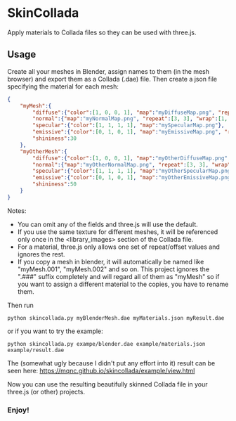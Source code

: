 # SkinCollada
Apply materials to Collada files so they can be used with three.js.

## Usage
Create all your meshes in Blender, assign names to them (in the mesh browser) and export them as a Collada (.dae) file. Then create a json file specifying the material for each mesh:

```json
{
	"myMesh":{
		"diffuse":{"color":[1, 0, 0, 1], "map":"myDiffuseMap.png", "repeat":[3, 3], "wrap":[1, 1], "offset":[0.5, 0.5]},
		"normal":{"map":"myNormalMap.png", "repeat":[3, 3], "wrap":[1, 1], "offset":[0.5, 0.5]},
		"specular":{"color":[1, 1, 1, 1], "map":"mySpecularMap.png"},
		"emissive":{"color":[0, 1, 0, 1], "map":"myEmissiveMap.png", "repeat":[3, 3], "wrap":[1, 1], "offset":[0.5, 0.5]},
		"shininess":30
	},
	"myOtherMesh":{
		"diffuse":{"color":[1, 0, 0, 1], "map":"myOtherDiffuseMap.png", "repeat":[3, 3], "wrap":[1, 1], "offset":[0.5, 0.5]},
		"normal":{"map":"myOtherNormalMap.png", "repeat":[3, 3], "wrap":[1, 1], "offset":[0.5, 0.5]},
		"specular":{"color":[1, 1, 1, 1], "map":"myOtherSpecularMap.png"},
		"emissive":{"color":[0, 1, 0, 1], "map":"myOtherEmissiveMap.png", "repeat":[3, 3], "wrap":[1, 1], "offset":[0.5, 0.5]},
		"shininess":50
	}
}
```

Notes:

* You can omit any of the fields and three.js will use the default.
* If you use the same texture for different meshes, it will be referenced only once in the <library_images> section of the Collada file.
* For a material, three.js only allows one set of repeat/offset values and ignores the rest.
* If you copy a mesh in blender, it will automatically be named like "myMesh.001", "myMesh.002" and so on. This project ignores the ".###" suffix completely and will regard all of them as "myMesh" so if you want to assign a different material to the copies, you have to rename them.

Then run

```
python skincollada.py myBlenderMesh.dae myMaterials.json myResult.dae
```

or if you want to try the example:

```
python skincollada.py exampe/blender.dae example/materials.json example/result.dae
```

The (somewhat ugly because I didn't put any effort into it) result can be seen here: https://mqnc.github.io/skincollada/example/view.html

Now you can use the resulting beautifully skinned Collada file in your three.js (or other) projects.

### Enjoy!
